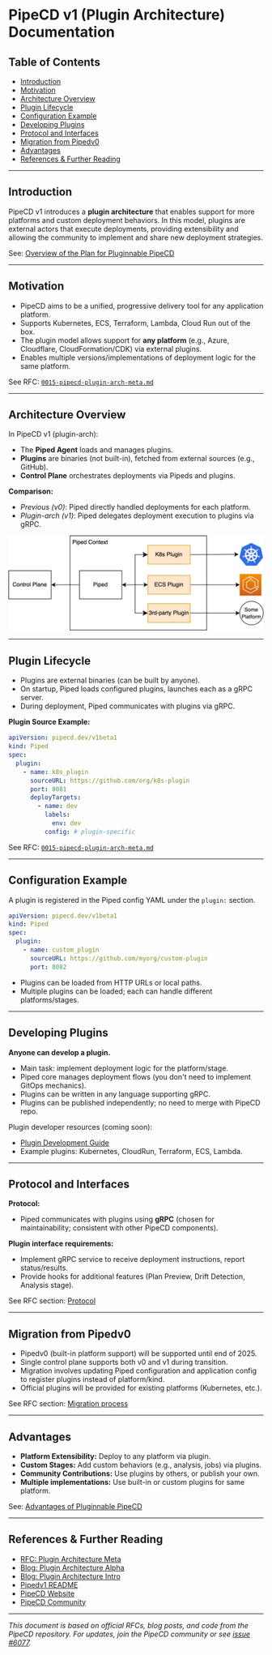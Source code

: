 # PipeCD v1 (Plugin Architecture) Documentation

## Table of Contents

- [Introduction](#introduction)
- [Motivation](#motivation)
- [Architecture Overview](#architecture-overview)
- [Plugin Lifecycle](#plugin-lifecycle)
- [Configuration Example](#configuration-example)
- [Developing Plugins](#developing-plugins)
- [Protocol and Interfaces](#protocol-and-interfaces)
- [Migration from Pipedv0](#migration-from-pipedv0)
- [Advantages](#advantages)
- [References & Further Reading](#references--further-reading)

---

## Introduction

PipeCD v1 introduces a **plugin architecture** that enables support for more platforms and custom deployment behaviors. In this model, plugins are external actors that execute deployments, providing extensibility and allowing the community to implement and share new deployment strategies.

See: [Overview of the Plan for Pluginnable PipeCD](https://pipecd.dev/blog/2024/11/28/overview-of-the-plan-for-pluginnable-pipecd/)

---

## Motivation

- PipeCD aims to be a unified, progressive delivery tool for any application platform.
- Supports Kubernetes, ECS, Terraform, Lambda, Cloud Run out of the box.
- The plugin model allows support for **any platform** (e.g., Azure, Cloudflare, CloudFormation/CDK) via external plugins.
- Enables multiple versions/implementations of deployment logic for the same platform.

See RFC: [`0015-pipecd-plugin-arch-meta.md`](https://github.com/pipe-cd/pipecd/blob/master/docs/rfcs/0015-pipecd-plugin-arch-meta.md)

---

## Architecture Overview

In PipeCD v1 (plugin-arch):
- The **Piped Agent** loads and manages plugins.
- **Plugins** are binaries (not built-in), fetched from external sources (e.g., GitHub).
- **Control Plane** orchestrates deployments via Pipeds and plugins.

**Comparison:**
- _Previous (v0)_: Piped directly handled deployments for each platform.
- _Plugin-arch (v1)_: Piped delegates deployment execution to plugins via gRPC.

![Current and Pluginnable PipeCD mechanism](docs/static/images/plugin-intro-mechanism-new.drawio.png)

---

## Plugin Lifecycle

- Plugins are external binaries (can be built by anyone).
- On startup, Piped loads configured plugins, launches each as a gRPC server.
- During deployment, Piped communicates with plugins via gRPC.

**Plugin Source Example:**

```yaml
apiVersion: pipecd.dev/v1beta1
kind: Piped
spec:
  plugin:
    - name: k8s_plugin
      sourceURL: https://github.com/org/k8s-plugin
      port: 8081
      deployTargets:
        - name: dev
          labels:
            env: dev
          config: # plugin-specific
```

See RFC: [`0015-pipecd-plugin-arch-meta.md`](https://github.com/pipe-cd/pipecd/blob/master/docs/rfcs/0015-pipecd-plugin-arch-meta.md)

---

## Configuration Example

A plugin is registered in the Piped config YAML under the `plugin:` section.

```yaml
apiVersion: pipecd.dev/v1beta1
kind: Piped
spec:
  plugin:
    - name: custom_plugin
      sourceURL: https://github.com/myorg/custom-plugin
      port: 8082
```

- Plugins can be loaded from HTTP URLs or local paths.
- Multiple plugins can be loaded; each can handle different platforms/stages.

---

## Developing Plugins

**Anyone can develop a plugin.**

- Main task: implement deployment logic for the platform/stage.
- Piped core manages deployment flows (you don't need to implement GitOps mechanics).
- Plugins can be written in any language supporting gRPC.
- Plugins can be published independently; no need to merge with PipeCD repo.

Plugin developer resources (coming soon):
- [Plugin Development Guide](https://pipecd.dev/blog/2024/11/28/overview-of-the-plan-for-pluginnable-pipecd/#how-to-develop-a-plugin)
- Example plugins: Kubernetes, CloudRun, Terraform, ECS, Lambda.

---

## Protocol and Interfaces

**Protocol:**  
- Piped communicates with plugins using **gRPC** (chosen for maintainability; consistent with other PipeCD components).

**Plugin interface requirements:**  
- Implement gRPC service to receive deployment instructions, report status/results.
- Provide hooks for additional features (Plan Preview, Drift Detection, Analysis stage).

See RFC section: [Protocol](https://github.com/pipe-cd/pipecd/blob/master/docs/rfcs/0015-pipecd-plugin-arch-meta.md#the-protocol)

---

## Migration from Pipedv0

- Pipedv0 (built-in platform support) will be supported until end of 2025.
- Single control plane supports both v0 and v1 during transition.
- Migration involves updating Piped configuration and application config to register plugins instead of platform/kind.
- Official plugins will be provided for existing platforms (Kubernetes, etc.).

See RFC section: [Migration process](https://github.com/pipe-cd/pipecd/blob/master/docs/rfcs/0015-pipecd-plugin-arch-meta.md#migration-process)

---

## Advantages

- **Platform Extensibility:** Deploy to any platform via plugin.
- **Custom Stages:** Add custom behaviors (e.g., analysis, jobs) via plugins.
- **Community Contributions:** Use plugins by others, or publish your own.
- **Multiple implementations:** Use built-in or custom plugins for same platform.

See: [Advantages of Pluginnable PipeCD](https://github.com/pipe-cd/pipecd/blob/master/docs/content/en/blog/plugin-intro.md#advantages-of-pluginnable-pipecd)

---

## References & Further Reading

- [RFC: Plugin Architecture Meta](https://github.com/pipe-cd/pipecd/blob/master/docs/rfcs/0015-pipecd-plugin-arch-meta.md)
- [Blog: Plugin Architecture Alpha](https://github.com/pipe-cd/pipecd/blob/master/docs/content/en/blog/plugin-arch-piped-alpha.md)
- [Blog: Plugin Architecture Intro](https://github.com/pipe-cd/pipecd/blob/master/docs/content/en/blog/plugin-intro.md)
- [Pipedv1 README](https://github.com/pipe-cd/pipecd/blob/master/cmd/pipedv1/README.md)
- [PipeCD Website](https://pipecd.dev)
- [PipeCD Community](https://cloud-native.slack.com/archives/C01B27F9T0X)

---

_This document is based on official RFCs, blog posts, and code from the PipeCD repository. For updates, join the PipeCD community or see [issue #6077](https://github.com/pipe-cd/pipecd/issues/6077)._